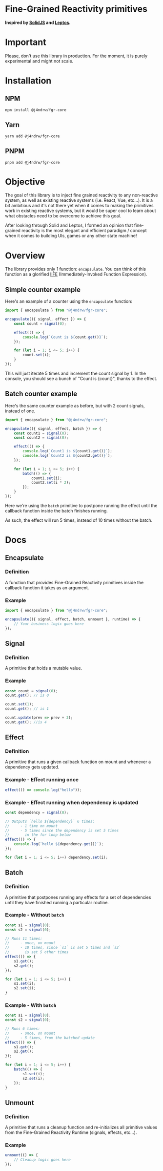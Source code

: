 # Fine-Grained Reactivity primitives

**Inspired by [SolidJS](https://github.com/solidjs/solid) and [Leptos](https://github.com/gbj/leptos).**

# Important

Please, don't use this library in production. For the moment, it is purely experimental and might not scale.

# Installation

## NPM

```console
npm install @j4ndrw/fgr-core
```

## Yarn

```console
yarn add @j4ndrw/fgr-core
```

## PNPM

```console
pnpm add @j4ndrw/fgr-core
```

# Objective

The goal of this library is to inject fine grained reactivity to any non-reactive system, as well as existing reactive systems (i.e. React, Vue, etc...). It is a bit ambitious and it's not there yet when it comes to making the primitives work in existing reactive systems, but it would be super cool to learn about what obstacles need to be overcome to achieve this goal.

After looking through Solid and Leptos, I formed an opinion that fine-grained reactivity is the most elegant and efficient paradigm / concept when it comes to building UIs, games or any other state machine!

# Overview

The library provides only 1 function: `encapsulate`. You can think of this function as a glorified [IIFE](https://developer.mozilla.org/en-US/docs/Glossary/IIFE) (Immediately-Invoked Function Expression).

## Simple counter example

Here's an example of a counter using the `encapsulate` function:

```typescript
import { encapsulate } from "@j4ndrw/fgr-core";

encapsulate(({ signal, effect }) => {
    const count = signal(0);

    effect(() => {
        console.log(`Count is ${count.get()}`);
    });

    for (let i = 1; i <= 5; i++) {
        count.set(i);
    }
});
```

This will just iterate 5 times and increment the count signal by 1. In the console, you should see a bunch of "Count is {count}", thanks to the effect.

## Batch counter example

Here's the same counter example as before, but with 2 count signals, instead of one.

```typescript
import { encapsulate } from "@j4ndrw/fgr-core";

encapsulate(({ signal, effect, batch }) => {
    const count1 = signal(0);
    const count2 = signal(0);

    effect(() => {
        console.log(`Count1 is ${count1.get()}`);
        console.log(`Count2 is ${count2.get()}`);
    });

    for (let i = 1; i <= 5; i++) {
        batch(() => {
            count1.set(i);
            count2.set(i * 2);
        });
    }
});
```

Here we're using the `batch` primitive to postpone running the effect until the callback function inside the batch finishes running.

As such, the effect will run 5 times, instead of 10 times without the batch.

# Docs

## Encapsulate

### Definition

A function that provides Fine-Grained Reactivity primitives inside the callback function it takes as an argument.

### Example

```ts
import { encapsulate } from "@j4ndrw/fgr-core";

encapsulate(({ signal, effect, batch, unmount }, runtime) => {
    // Your business logic goes here
});
```

## Signal

### Definition

A primitive that holds a mutable value.

### Example

```ts
const count = signal(0);
count.get(); // is 0

count.set(1);
count.get(); // is 1

count.update(prev => prev + 3);
count.get(); //is 4
```

## Effect

### Definition

A primitive that runs a given callback function on mount
and whenever a dependency gets updated.

### Example - Effect running once

```ts
effect(() => console.log("hello"));
```

### Example - Effect running when dependency is updated

```ts
const dependency = signal(0);

// Outputs `hello ${dependency}` 6 times:
//     - 1 time on mount
//     - 5 times since the dependency is set 5 times
//       in the for loop below
effect(() => {
    console.log(`hello ${dependency.get()}`);
});

for (let i = 1; i <= 5; i++) dependency.set(i);
```

## Batch

### Definition

A primitive that postpones running any
effects for a set of dependencies until they
have finished running a particular routine.

### Example - Without `batch`

```ts
const s1 = signal(0);
const s2 = signal(0);

// Runs 11 times:
//     - once, on mount
//     - 10 times, since `s1` is set 5 times and `s2`
//       is set 5 other times
effect(() => {
    s1.get();
    s2.get();
});

for (let i = 1; i <= 5; i++) {
    s1.set(i);
    s2.set(i);
}
```

### Example - With `batch`

```ts
const s1 = signal(0);
const s2 = signal(0);

// Runs 6 times:
//     - once, on mount
//     - 5 times, from the batched update
effect(() => {
    s1.get();
    s2.get();
});

for (let i = 1; i <= 5; i++) {
    batch(() => {
        s1.set(i);
        s2.set(i);
    });
}
```

## Unmount

### Definition

A primitive that runs a cleanup function and re-initializes all primitive values from the Fine-Grained Reactivity Runtime (signals, effects, etc...).

### Example

```ts
unmount(() => {
    // Cleanup logic goes here
});
```
